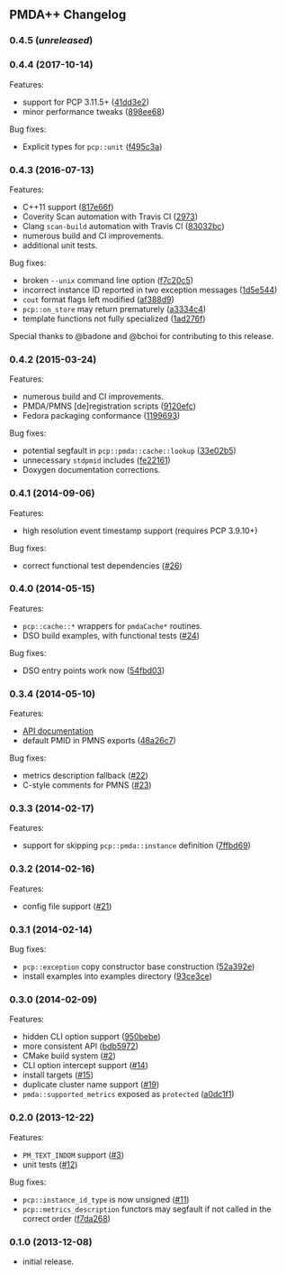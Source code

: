 ## PMDA++ Changelog

### 0.4.5 (_unreleased_)

### 0.4.4 (2017-10-14)
Features:
- support for PCP 3.11.5+ ([41dd3e2](
  ../../commit/41dd3e29c4cab6bfa3b2e3d7a0a681f6f2f27899))
- minor performance tweaks ([898ee68](
  ../../commit/898ee6816fc3e77a319ed0f61973a482e222eacc))

Bug fixes:
- Explicit types for `pcp::unit` ([f495c3a](
  ../../commit/f495c3a5febe9b569f42f5a9b74cd073e0c38c7a))

### 0.4.3 (2016-07-13)
Features:
- C++11 support ([817e66f](
  ../../commit/817e66f0ba5bf94cb2234216b33ebf86fba86bc0))
- Coverity Scan automation with Travis CI ([2973](
  https://scan.coverity.com/projects/2973))
- Clang `scan-build` automation with Travis CI ([83032bc](
  ../../commit/83032bcb11fa571de145054c4a97f3df3e342e42))
- numerous build and CI improvements.
- additional unit tests.

Bug fixes:
- broken `--unix` command line option ([f7c20c5](
  ../../commit/f7c20c5984a7a78c0255984357f55fcce9ae980e))
- incorrect instance ID reported in two exception messages ([1d5e544](
  ../../commit/1d5e544be3a8525dc2df333813304269135a69f5))
- `cout` format flags left modified ([af388d9](
  ../../commit/af388d9c8d878e2322d4fd0ce378e3d34fa84379))
- `pcp::on_store` may return prematurely ([a3334c4](
  ../../commit/a3334c42b27f88d7ef4410003b297e95d8da5675))
- template functions not fully specialized ([1ad276f](
  ../../commit/1ad276f889c5dd08f268c632c5d64b6dbfc9ffae))

Special thanks to @badone and @bchoi for contributing to this release.

### 0.4.2 (2015-03-24)
Features:
- numerous build and CI improvements.
- PMDA/PMNS [de]registration scripts ([9120efc](
  ../../commit/9120efcf0989b2001be3b4e08629ade47815565b))
- Fedora packaging conformance ([1199693](
  https://bugzilla.redhat.com/show_bug.cgi?id=1199693))

Bug fixes:
- potential segfault in `pcp::pmda::cache::lookup` ([33e02b5](
  ../../commit/33e02b53cc7ddd55dcfedb334bc650ad9c7b3c9a))
- unnecessary `stdpmid` includes ([fe22161](
  ../../commit/fe221616fcc9269fc39859177b36339157f4ec07))
- Doxygen documentation corrections.

### 0.4.1 (2014-09-06)
Features:
- high resolution event timestamp support (requires PCP 3.9.10+)

Bug fixes:
- correct functional test dependencies ([#26](../../issues/26))

### 0.4.0 (2014-05-15)
Features:
- `pcp::cache::*` wrappers for `pmdaCache*` routines.
- DSO build examples, with functional tests ([#24](../../issues/24))

Bug fixes:
- DSO entry points work now ([54fbd03](
  ../../commit/54fbd032a5d60fbe8445b3ed55a680034fc5d496))

### 0.3.4 (2014-05-10)
Features:
- [API documentation](http://pcolby.github.io/pcp-pmda-cpp/api/annotated.html)
- default PMID in PMNS exports ([48a26c7](
  ../../commit/c4aba3608f0f699b2df6c3d61e9f7df3aca859a0))

Bug fixes:
- metrics description fallback ([#22](../../issues/22))
- C-style comments for PMNS ([#23](../../issues/23))

### 0.3.3 (2014-02-17)
Features:
- support for skipping `pcp::pmda::instance` definition ([7ffbd69](
  ../../commit/7ffbd69ad7ea8aa182f2e4f1431f92267af83f1b))

### 0.3.2 (2014-02-16)
Features:
- config file support ([#21](../../issues/21))

### 0.3.1 (2014-02-14)
Bug fixes:
- `pcp::exception` copy constructor base construction ([52a392e](
  ../../commit/52a392e66922f53b4de4890256f4fb4f79438759))
- install examples into examples directory ([93ce3ce](
  ../../commit/93ce3cea24704bd74851ff3e92c78540dc12f4ee))

### 0.3.0 (2014-02-09)
Features:
- hidden CLI option support ([950bebe](
  ../../commit/950bebe5dca940fc8ae37bec8147425d6a099dd5))
- more consistent API ([bdb5972](
  ../../commit/bdb5972183cf7b0396ccbe938cb3c68ba3006bd8))
- CMake build system ([#2](../../issues/2))
- CLI option intercept support ([#14](../../issues/14))
- install targets ([#15](../../issues/15))
- duplicate cluster name support ([#19](../../issues/19))
- `pmda::supported_metrics` exposed as `protected` ([a0dc1f1](
  ../../commit/a0dc1f1b39cd6772afedd92242359ed443eed952))

### 0.2.0 (2013-12-22)
Features:
- `PM_TEXT_INDOM` support ([#3](../../issues/3))
- unit tests ([#12](../../issues/12))

Bug fixes:
- `pcp::instance_id_type` is now unsigned ([#11](../../issues/11))
- `pcp::metrics_description` functors may segfault if not called in the correct
  order ([f7da268](../../commit/f7da2685b426410904fae2e9a8f24619685eb0b4))

### 0.1.0 (2013-12-08)
- initial release.
